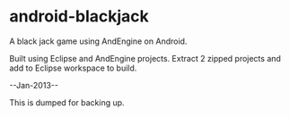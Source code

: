 # android-blackjack
A black jack game using AndEngine on Android.

Built using Eclipse and AndEngine projects. Extract 2 zipped projects and add to Eclipse workspace to build.

--Jan-2013--

This is dumped for backing up.
